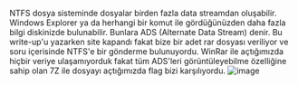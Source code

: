 NTFS dosya sisteminde dosyalar birden fazla data streamdan oluşabilir. Windows Explorer ya da herhangi bir komut ile gördüğünüzden daha fazla bilgi diskinizde bulunabilir. Bunlara ADS (Alternate Data Stream) denir. Bu write-up'u yazarken site kapandı fakat bize bir adet rar dosyası veriliyor ve soru içerisinde NTFS'e bir gönderme bulunuyordu. WinRar ile açtığımızda hiçbir veriye ulaşamıyorduk fakat tüm ADS'leri görüntüleyebilme özelliğine sahip olan 7Z ile dosyayı açtığımızda flag bizi karşılıyordu.
![image](https://user-images.githubusercontent.com/88983987/207198856-cf9c7b8d-e158-44ed-affe-538526e64400.png)
